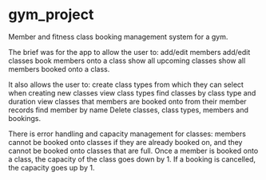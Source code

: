# gym_project
Member and fitness class booking management system for a gym.

The brief was for the app to allow the user to: 
add/edit members
add/edit classes
book members onto a class
show all upcoming classes
show all members booked onto a class.

It also allows the user to: 
create class types from which they can select when creating new classes 
view class types
find classes by class type and duration
view classes that members are booked onto from their member records
find member by name
Delete classes, class types, members and bookings.

There is error handling and capacity management for classes: members cannot be booked onto classes if they are already booked on, and they cannot be booked onto classes that are full.
Once a member is booked onto a class, the capacity of the class goes down by 1. If a booking is cancelled, the capacity goes up by 1.

